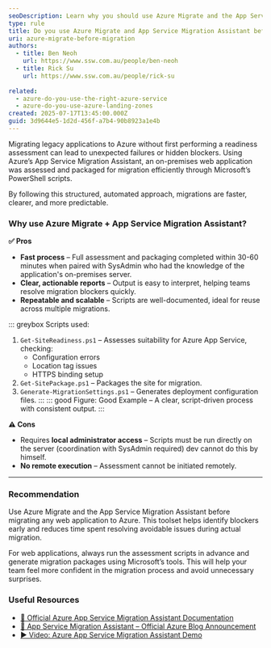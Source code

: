 ```yaml
---
seoDescription: Learn why you should use Azure Migrate and the App Service Migration Assistant for assessing and migrating on-premise applications to Azure with a fast, clear, and repeatable process.
type: rule
title: Do you use Azure Migrate and App Service Migration Assistant before migrating your app to the cloud?
uri: azure-migrate-before-migration
authors:
  - title: Ben Neoh
    url: https://www.ssw.com.au/people/ben-neoh
  - title: Rick Su
    url: https://www.ssw.com.au/people/rick-su
    
related:
  - azure-do-you-use-the-right-azure-service
  - azure-do-you-use-azure-landing-zones
created: 2025-07-17T13:45:00.000Z
guid: 3d9644e5-1d2d-456f-a7b4-90b8923a1e4b
---
```


Migrating legacy applications to Azure without first performing a readiness assessment can lead to unexpected failures or hidden blockers. Using Azure’s App Service Migration Assistant, an on-premises web application was assessed and packaged for migration efficiently through Microsoft’s PowerShell scripts.

<!--endintro-->

By following this structured, automated approach, migrations are faster, clearer, and more predictable.

### Why use Azure Migrate + App Service Migration Assistant?

**✅ Pros**

* **Fast process** – Full assessment and packaging completed within 30-60 minutes when paired with SysAdmin who had the knowledge of the application's on-premises server.
* **Clear, actionable reports** – Output is easy to interpret, helping teams resolve migration blockers quickly.
* **Repeatable and scalable** – Scripts are well-documented, ideal for reuse across multiple migrations.

::: greybox
Scripts used:

1. `Get-SiteReadiness.ps1` – Assesses suitability for Azure App Service, checking:
   * Configuration errors
   * Location tag issues
   * HTTPS binding setup
2. `Get-SitePackage.ps1` – Packages the site for migration.
3. `Generate-MigrationSettings.ps1` – Generates deployment configuration files.
:::
::: good
Figure: Good Example – A clear, script-driven process with consistent output.
:::

**⚠️ Cons**

* Requires **local administrator access** – Scripts must be run directly on the server (coordination with SysAdmin required) dev cannot do this by himself.
* **No remote execution** – Assessment cannot be initiated remotely.

---

### Recommendation

Use Azure Migrate and the App Service Migration Assistant before migrating any web application to Azure. This toolset helps identify blockers early and reduces time spent resolving avoidable issues during actual migration.

For web applications, always run the assessment scripts in advance and generate migration packages using Microsoft’s tools. This will help your team feel more confident in the migration process and avoid unnecessary surprises.

### Useful Resources

* [🔗 Official Azure App Service Migration Assistant Documentation](https://learn.microsoft.com/en-us/azure/app-service/app-service-migration-assistant?WT.mc_id=AZ-MVP-33518)
* [🔗 App Service Migration Assistant – Official Azure Blog Announcement](https://azure.microsoft.com/en-us/blog/introducing-the-app-service-migration-assistant-for-asp-net-applications/?WT.mc_id=AZ-MVP-33518)
* [▶️ Video: Azure App Service Migration Assistant Demo](https://www.youtube.com/watch?v=9LBUmkUhmXU)
